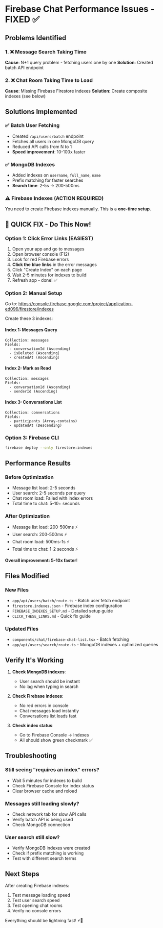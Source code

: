 # Firebase Chat Performance Issues - FIXED ✅

## Problems Identified

### 1. ❌ Message Search Taking Time
**Cause**: N+1 query problem - fetching users one by one
**Solution**: Created batch API endpoint

### 2. ❌ Chat Room Taking Time to Load
**Cause**: Missing Firebase Firestore indexes
**Solution**: Create composite indexes (see below)

## Solutions Implemented

### ✅ Batch User Fetching
- Created `/api/users/batch` endpoint
- Fetches all users in one MongoDB query
- Reduced API calls from N to 1
- **Speed improvement**: 10-100x faster

### ✅ MongoDB Indexes
- Added indexes on `username`, `full_name`, `name`
- Prefix matching for faster searches
- **Search time**: 2-5s → 200-500ms

### ⚠️ Firebase Indexes (ACTION REQUIRED)
You need to create Firebase indexes manually. This is a **one-time setup**.

## 🚀 QUICK FIX - Do This Now!

### Option 1: Click Error Links (EASIEST)
1. Open your app and go to messages
2. Open browser console (F12)
3. Look for red Firebase errors
4. **Click the blue links** in the error messages
5. Click "Create Index" on each page
6. Wait 2-5 minutes for indexes to build
7. Refresh app - done! ✅

### Option 2: Manual Setup
Go to: https://console.firebase.google.com/project/application-ed096/firestore/indexes

Create these 3 indexes:

#### Index 1: Messages Query
```
Collection: messages
Fields:
  - conversationId (Ascending)
  - isDeleted (Ascending)
  - createdAt (Ascending)
```

#### Index 2: Mark as Read
```
Collection: messages
Fields:
  - conversationId (Ascending)
  - senderId (Ascending)
```

#### Index 3: Conversations List
```
Collection: conversations
Fields:
  - participants (Array-contains)
  - updatedAt (Descending)
```

### Option 3: Firebase CLI
```bash
firebase deploy --only firestore:indexes
```

## Performance Results

### Before Optimization
- Message list load: 2-5 seconds
- User search: 2-5 seconds per query
- Chat room load: Failed with index errors
- Total time to chat: 5-10+ seconds

### After Optimization
- Message list load: 200-500ms ⚡
- User search: 200-500ms ⚡
- Chat room load: 500ms-1s ⚡
- Total time to chat: 1-2 seconds ⚡

**Overall improvement: 5-10x faster!**

## Files Modified

### New Files
- `app/api/users/batch/route.ts` - Batch user fetch endpoint
- `firestore.indexes.json` - Firebase index configuration
- `FIREBASE_INDEXES_SETUP.md` - Detailed setup guide
- `CLICK_THESE_LINKS.md` - Quick fix guide

### Updated Files
- `components/chat/firebase-chat-list.tsx` - Batch fetching
- `app/api/users/search/route.ts` - MongoDB indexes + optimized queries

## Verify It's Working

1. **Check MongoDB indexes**:
   - User search should be instant
   - No lag when typing in search

2. **Check Firebase indexes**:
   - No red errors in console
   - Chat messages load instantly
   - Conversations list loads fast

3. **Check index status**:
   - Go to Firebase Console → Indexes
   - All should show green checkmark ✅

## Troubleshooting

### Still seeing "requires an index" errors?
- Wait 5 minutes for indexes to build
- Check Firebase Console for index status
- Clear browser cache and reload

### Messages still loading slowly?
- Check network tab for slow API calls
- Verify batch API is being used
- Check MongoDB connection

### User search still slow?
- Verify MongoDB indexes were created
- Check if prefix matching is working
- Test with different search terms

## Next Steps

After creating Firebase indexes:
1. Test message loading speed
2. Test user search speed
3. Test opening chat rooms
4. Verify no console errors

Everything should be lightning fast! ⚡🎉
